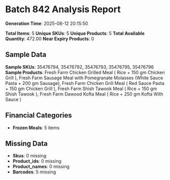 # Batch 842 Analysis Report

**Generation Time**: 2025-08-12 20:15:50

**Total Items**: 5
**Unique SKUs**: 5
**Unique Products**: 5
**Total Available Quantity**: 472.00
**Near Expiry Products**: 0

## Sample Data
**Sample SKUs**: 35476794, 35476792, 35476793, 35476795, 35476796
**Sample Products**: Fresh Farm Chicken Grilled Meal ( Rice + 150 gm Chicken Grill ), Fresh Farm Sausage Meal with Pomegranate Molasses (White Sauce Pasta + 200 gm Sausage), Fresh Farm Chicken Grill Meal ( Red Sauce Pasta + 150 gm Chicken Grill ), Fresh Farm Shish Tawook Meal ( Rice + 150 gm Shish Tawook ), Fresh Farm Dawood Kofta Meal ( Rice + 250 gm Kofta With Sauce )

## Financial Categories
- **Frozen Meals**: 5 items

## Missing Data
- **Skus**: 0 missing
- **Product_ids**: 0 missing
- **Product_names**: 0 missing
- **Barcodes**: 5 missing

